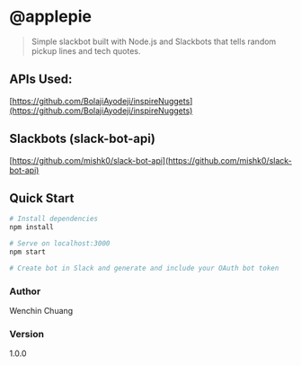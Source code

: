 # @applepie

> Simple slackbot built with Node.js and Slackbots that tells random pickup lines and tech quotes.

## APIs Used:
[https://github.com/BolajiAyodeji/inspireNuggets](https://github.com/BolajiAyodeji/inspireNuggets)

## Slackbots (slack-bot-api)
[https://github.com/mishk0/slack-bot-api](https://github.com/mishk0/slack-bot-api)

## Quick Start

``` bash
# Install dependencies
npm install

# Serve on localhost:3000
npm start

# Create bot in Slack and generate and include your OAuth bot token
```

### Author

Wenchin Chuang

### Version

1.0.0